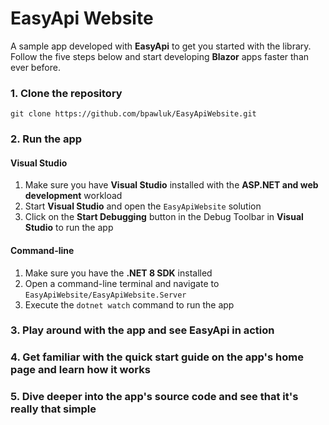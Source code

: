# EasyApi Website 
A sample app developed with **EasyApi** to get you started with the library.  
Follow the five steps below and start developing **Blazor** apps faster than ever before.

### 1. Clone the repository
```
git clone https://github.com/bpawluk/EasyApiWebsite.git
```
### 2. Run the app

#### Visual Studio
1. Make sure you have **Visual Studio** installed with the **ASP.NET and web development** workload
2. Start **Visual Studio** and open the ```EasyApiWebsite``` solution
3. Click on the **Start Debugging** button in the Debug Toolbar in **Visual Studio** to run the app

#### Command-line
1. Make sure you have the **.NET 8 SDK** installed
2. Open a command-line terminal and navigate to ```EasyApiWebsite/EasyApiWebsite.Server```
3. Execute the ```dotnet watch``` command to run the app

### 3. Play around with the app and see EasyApi in action

### 4. Get familiar with the quick start guide on the app's home page and learn how it works

### 5. Dive deeper into the app's source code and see that it's really that simple
